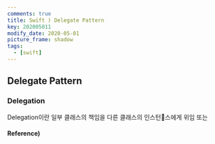 ```yaml
---
comments: true
title: Swift ) Delegate Pattern
key: 202005011
modify_date: 2020-05-01
picture_frame: shadow
tags:
  - [swift]
---
```


## Delegate Pattern

### Delegation

Delegation이란 일부 클래스의 책임을 다른 클래스의 인스턴스에게 위임 또는

#### Reference)

